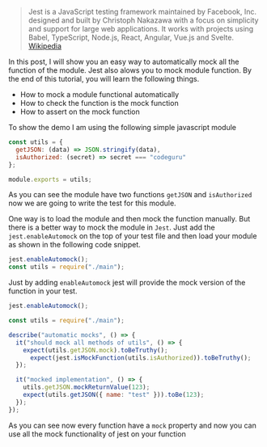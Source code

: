 >Jest is a JavaScript testing framework maintained by Facebook, Inc. designed and built by Christoph Nakazawa with a focus on simplicity and support for large web applications. It works with projects using Babel, TypeScript, Node.js, React, Angular, Vue.js and Svelte.  [Wikipedia](https://en.wikipedia.org/wiki/Jest_(JavaScript_framework))

In this post, I will show you an easy way to automatically mock all the function of the module. Jest also alows you to mock module function. By the end of this tutorial, you will learn the following things.

-   How to mock a module functional automatically
-   How to check the function is the mock function
-   How to assert on the mock function

To show the demo I am using the following simple javascript module

```javascript
const utils = {
  getJSON: (data) => JSON.stringify(data),
  isAuthorized: (secret) => secret === "codeguru"
};

module.exports = utils;

```

As you can see the module have two functions  `getJSON`  and  `isAuthorized`  now we are going to write the test for this module.

One way is to load the module and then mock the function manually. But there is a better way to mock the module in  `Jest`. Just add the  `jest.enableAutomock`  on the top of your test file and then load your module as shown in the following code snippet.

```javascript
jest.enableAutomock();
const utils = require("./main");

```

Just by adding  `enableAutomock`  jest will provide the mock version of the function in your test.

```javascript
jest.enableAutomock();

const utils = require("./main");

describe("automatic mocks", () => {
  it("should mock all methods of utils", () => {
    expect(utils.getJSON.mock).toBeTruthy();
      expect(jest.isMockFunction(utils.isAuthorized)).toBeTruthy();
  });

  it("mocked implementation", () => {
    utils.getJSON.mockReturnValue(123);
    expect(utils.getJSON({ name: "test" })).toBe(123);
  });
});

```

As you can see now every function have a  `mock`  property and now you can use all the mock functionality of jest on your function
<!--stackedit_data:
eyJoaXN0b3J5IjpbODUxNDcxNTddfQ==
-->